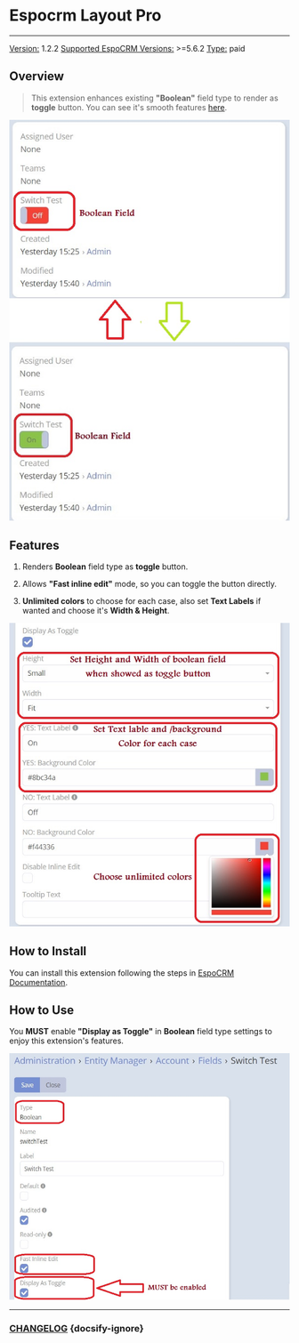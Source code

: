 # Espocrm Layout Pro

---

<ins class= "font1" > Version:</ins> 1.2.2
<ins class= "font1" > Supported EspoCRM Versions:</ins> >=5.6.2
<ins class= "font1" > Type:</ins> paid

## Overview

> This extension enhances existing **"Boolean"** field type to render as **toggle** button. You can see it's smooth features [here](/extensions/ebla-switch/README?id=features).

![Switch Button](../../images/extensions/ebla-switch/switch-off-on.jpg ':size=500')

## Features

1. Renders **Boolean** field type as **toggle** button.

2. Allows **"Fast inline edit"** mode, so you can toggle the button directly.

3. **Unlimited colors** to choose for each case, also set **Text Labels** if wanted and choose it's **Width & Height**.

![Settings](../../images/extensions/ebla-switch/settings-2.jpg ':size=500')

## How to Install

You can install this extension following the steps in [EspoCRM Documentation](https://docs.espocrm.com/administration/extensions/).

## How to Use

You **MUST** enable **"Display as Toggle"** in **Boolean** field type settings to enjoy this extension's features.

![Settings](../../images/extensions/ebla-switch/settings-1.jpg ':size=600')

---

### <font color=gray> [CHANGELOG](extensions/ebla-switch/espocrm-ebla-switch-changelog.md) </font> {docsify-ignore}